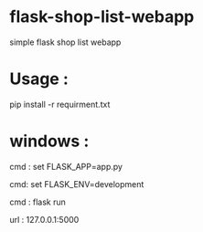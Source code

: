 # flask-shop-list-webapp
simple flask shop list webapp
# Usage :
pip install -r requirment.txt
# windows :
cmd : set FLASK_APP=app.py

cmd: set FLASK_ENV=development

cmd : flask run

url : 127.0.0.1:5000
